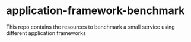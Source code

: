 # application-framework-benchmark
This repo contains the resources to benchmark a small service using different application frameworks
